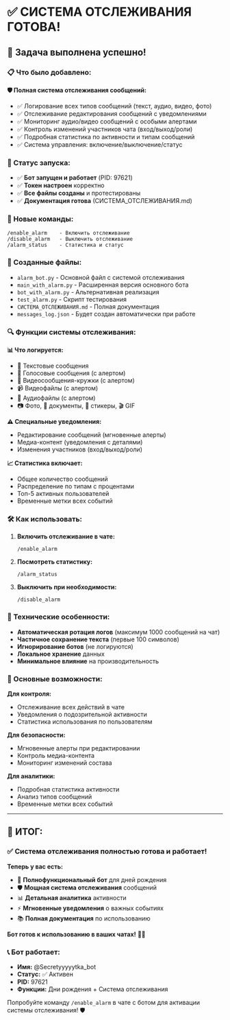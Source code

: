 # ✅ СИСТЕМА ОТСЛЕЖИВАНИЯ ГОТОВА!

## 🎉 Задача выполнена успешно!

### 📋 Что было добавлено:

**🛡️ Полная система отслеживания сообщений:**
- ✅ Логирование всех типов сообщений (текст, аудио, видео, фото)
- ✅ Отслеживание редактирования сообщений с уведомлениями
- ✅ Мониторинг аудио/видео сообщений с особыми алертами
- ✅ Контроль изменений участников чата (вход/выход/роли)
- ✅ Подробная статистика по активности и типам сообщений
- ✅ Система управления: включение/выключение/статус

### 🚀 Статус запуска:
- ✅ **Бот запущен и работает** (PID: 97621)
- ✅ **Токен настроен** корректно
- ✅ **Все файлы созданы** и протестированы
- ✅ **Документация готова** (СИСТЕМА_ОТСЛЕЖИВАНИЯ.md)

### 📱 Новые команды:
```
/enable_alarm    - Включить отслеживание
/disable_alarm   - Выключить отслеживание
/alarm_status    - Статистика и статус
```

### 📁 Созданные файлы:
- `alarm_bot.py` - Основной файл с системой отслеживания
- `main_with_alarm.py` - Расширенная версия основного бота
- `bot_with_alarm.py` - Альтернативная реализация
- `test_alarm.py` - Скрипт тестирования
- `СИСТЕМА_ОТСЛЕЖИВАНИЯ.md` - Полная документация
- `messages_log.json` - Будет создан автоматически при работе

### 🔍 Функции системы отслеживания:

**📊 Что логируется:**
- 💬 Текстовые сообщения
- 🎤 Голосовые сообщения (с алертом)
- 🎥 Видеосообщения-кружки (с алертом)
- 📹 Видеофайлы (с алертом)
- 🎵 Аудиофайлы (с алертом)
- 📷 Фото, 📄 документы, 🌟 стикеры, 🎬 GIF

**⚠️ Специальные уведомления:**
- Редактирование сообщений (мгновенные алерты)
- Медиа-контент (уведомления с деталями)
- Изменения участников (вход/выход/роли)

**📈 Статистика включает:**
- Общее количество сообщений
- Распределение по типам с процентами
- Топ-5 активных пользователей
- Временные метки всех событий

### 🛠️ Как использовать:

1. **Включить отслеживание в чате:**
   ```
   /enable_alarm
   ```

2. **Посмотреть статистику:**
   ```
   /alarm_status
   ```

3. **Выключить при необходимости:**
   ```
   /disable_alarm
   ```

### 💾 Технические особенности:
- **Автоматическая ротация логов** (максимум 1000 сообщений на чат)
- **Частичное сохранение текста** (первые 100 символов)
- **Игнорирование ботов** (не логируются)
- **Локальное хранение** данных
- **Минимальное влияние** на производительность

### 🎯 Основные возможности:

**Для контроля:**
- Отслеживание всех действий в чате
- Уведомления о подозрительной активности
- Статистика использования по пользователям

**Для безопасности:**
- Мгновенные алерты при редактировании
- Контроль медиа-контента
- Мониторинг изменений состава

**Для аналитики:**
- Подробная статистика активности
- Анализ типов сообщений
- Временные метки всех событий

---

## 🎊 ИТОГ:

### ✅ **Система отслеживания полностью готова и работает!**

**Теперь у вас есть:**
- 🤖 **Полнофункциональный бот** для дней рождения
- 🛡️ **Мощная система отслеживания** сообщений
- 📊 **Детальная аналитика** активности
- ⚡ **Мгновенные уведомления** о важных событиях
- 📚 **Полная документация** по использованию

**Бот готов к использованию в ваших чатах!** 🚀✨

### 📞 Бот работает:
- **Имя:** @Secretyyyyytka_bot
- **Статус:** ✅ Активен
- **PID:** 97621
- **Функции:** Дни рождения + Система отслеживания

Попробуйте команду `/enable_alarm` в чате с ботом для активации системы отслеживания! 🛡️ 